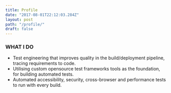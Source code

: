 ```yaml
---
title: Profile
date: "2017-08-01T22:12:03.284Z"
layout: post
path: "/profile/"
draft: false
---
```


### WHAT I DO

* Test engineering that improves quality in the build/deployment pipeline, tracing requirements to code.
* Utilising custom opensource test frameworks tools as the foundation, for building automated tests.
* Automated accessibility, security, cross-browser and performance tests to run with every build.





